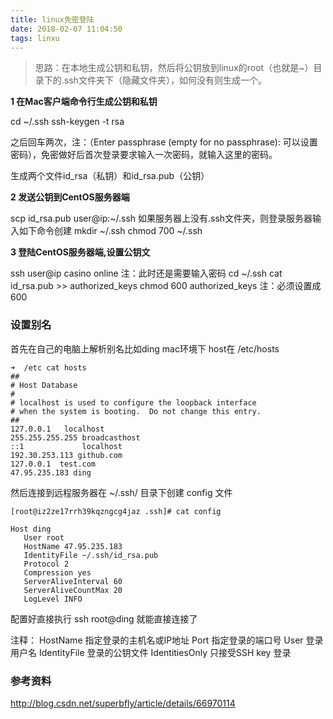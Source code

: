 ```yaml
---
title: linux免密登陆
date: 2018-02-07 11:04:50
tags: linxu
---
```


> 思路：在本地生成公钥和私钥，然后将公钥放到linux的root（也就是~）目录下的.ssh文件夹下（隐藏文件夹），如何没有则生成一个。 
> 


**1 在Mac客户端命令行生成公钥和私钥**

cd ~/.ssh
ssh-keygen -t rsa

之后回车两次，注：（Enter passphrase (empty for no passphrase): 可以设置密码），免密做好后首次登录要求输入一次密码，就输入这里的密码。

生成两个文件id_rsa（私钥）和id_rsa.pub（公钥）

<!-- more -->

**2 发送公钥到CentOS服务器端**

scp id_rsa.pub user@ip:~/.ssh
如果服务器上没有.ssh文件夹，则登录服务器输入如下命令创建
mkdir ~/.ssh
chmod 700 ~/.ssh


**3 登陆CentOS服务器端,设置公钥文**

ssh user@ip casino online 注：此时还是需要输入密码
cd ~/.ssh
cat id_rsa.pub >> authorized_keys
chmod 600 authorized_keys 注：必须设置成600

### 设置别名

首先在自己的电脑上解析别名比如ding
mac环境下 host在 /etc/hosts

```
➜  /etc cat hosts
##
# Host Database
#
# localhost is used to configure the loopback interface
# when the system is booting.  Do not change this entry.
##
127.0.0.1	localhost
255.255.255.255	broadcasthost
::1             localhost
192.30.253.113 github.com
127.0.0.1  test.com
47.95.235.183 ding
```

然后连接到远程服务器在 ~/.ssh/ 目录下创建 config 文件


```
[root@iz2ze17rrh39kqzngcg4jaz .ssh]# cat config

Host ding
   User root
   HostName 47.95.235.183
   IdentityFile ~/.ssh/id_rsa.pub
   Protocol 2
   Compression yes
   ServerAliveInterval 60
   ServerAliveCountMax 20
   LogLevel INFO
```

配置好直接执行  ssh root@ding 就能直接连接了

注释： 
HostName 指定登录的主机名或IP地址 
Port 指定登录的端口号 
User 登录用户名 
IdentityFile 登录的公钥文件 
IdentitiesOnly 只接受SSH key 登录


### 参考资料

http://blog.csdn.net/superbfly/article/details/66970114

